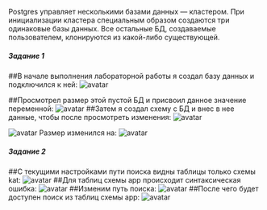 
Postgres управляет несколькими базами данных — кластером. При инициализации кластера специальным образом создаются три одинаковые базы данных. Все остальные БД, создаваемые пользователем, клонируются из какой-либо существующей.
##### Задание 1
##В начале выполнения лабораторной работы я создал базу данных и подключился к ней:
![avatar](https://sun9-70.userapi.com/impg/O87lhak1NXhuLZJGj_FKKEWxlRSsxYVesofvjw/gHLjBW99dOQ.jpg?size=532x94&quality=96&sign=a4aadf32419c3dac327b9b0bc5796b53&type=album)

##Просмотрел размер этой пустой БД и присвоил данное значение переменной:
![avatar](https://sun9-68.userapi.com/impg/G440QlMwxguVEamE9CJqK1fMYL0xD0FDhModAQ/1rhaJAN2liI.jpg?size=597x107&quality=96&sign=a42b0ce6d2ca56e639035da8018a1aa2&type=album)
##Затем я создал схему с БД и внес в нее данные, чтобы после просмотреть изменения:
![avatar](https://sun9-81.userapi.com/impg/KaZuWZYq2bH-NThr_eniWkS9taphx_Kh4c-fWg/mYjWYfYP9ME.jpg?size=632x345&quality=96&sign=3942205a7ac1dde521c4755136e811d6&type=album)


![avatar](https://sun9-9.userapi.com/impg/bH_ybFXOz-iv56zOJoYEWvYrZQrSoEw8Z9-rSw/_IohVxkSl-0.jpg?size=604x165&quality=96&sign=0460fcfd40818e2a86934ddf06b7eac3&type=album)
Размер изменился на:
![avatar](https://sun9-5.userapi.com/impg/TslqUUGs9d1PyHXoAYzQvcnq1KHJH38ZvvFsPQ/NoA5MX-G9IM.jpg?size=571x71&quality=96&sign=2589135e94d844bc31ee81ac9aa84017&type=album)
##### Задание 2
##С текущими настройками пути поиска видны таблицы только схемы kat:
![avatar](https://sun9-87.userapi.com/impg/191sKS0DkU6et9e_hhCTLn6l8LKVAbNTSXolRg/M1fXVQuYJyY.jpg?size=264x85&quality=96&sign=2afe304063c40fda7224662340847ad1&type=album)
##Для таблиц схемы app происходит синтаксическая ошибка:
![avatar](https://sun9-87.userapi.com/impg/oD1evwdoZsfSsjKUn2H6DJyLIx7gJLrH_l3aRw/hA1u_RLHoEQ.jpg?size=299x64&quality=96&sign=89271546583d372d556485554fbf1987&type=album)
##Изменим путь поиска:
![avatar](https://sun9-61.userapi.com/impg/sHa0jAg3hKkgVvc3lVzyrZhh-uVoARbyIFqGPg/2tE9yLd13Og.jpg?size=625x182&quality=96&sign=81da95e5c9b6a2bc50944f4656919ae0&type=album)
##После чего будет доступен поиск из таблиц схемы app:
![avatar](https://sun9-69.userapi.com/impg/7-RTiFLmRgKsz_xnB-7jaNrBmdB_XIqVVRMvjQ/94Skt2xGK-k.jpg?size=280x95&quality=96&sign=85e6f0117974a1875d0bfaab1b7ac589&type=album)

